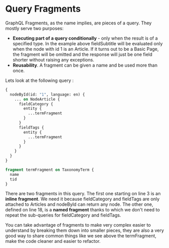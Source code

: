 # Query Fragments

GraphQL Fragments, as the name implies, are pieces of a query. They mostly serve two purposes:

* **Executing part of a query conditionally** - only when the result is of a specified type. In the example above fieldSubtitle will be evaluated only when the node with id 1 is an Article. If it turns out to be a Basic Page, the fragment will be omitted and the response will just be one field shorter without raising any exceptions.
* **Reusability**. A fragment can be given a name and be used more than once.

Lets look at the following query :

```graphql
{
  nodeById(id: "1", language: en) {
    ... on NodeArticle {
      fieldCategory {
        entity {
          ...termFragment
        }
      }
      fieldTags {
        entity {
          ...termFragment
        }
      }
    }
  }
}

fragment termFragment on TaxonomyTerm {
  name
  tid
}
```

There are two fragments in this query. The first one starting on line 3 is an **inline fragment**. We need it because fieldCategory and fieldTags are only attached to Articles and nodeById can return any node. The other one, defined on line 18, is a **named fragment** thanks to which we don't need to repeat the sub-queries for fieldCategory and fieldTags.

You can take advantage of fragments to make very complex easier to understand by breaking them down into smaller pieces, they are also a very good way to share common things like we see above the termFragment, make the code cleaner and easier to refactor.

